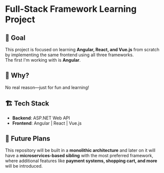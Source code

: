 # Full-Stack Framework Learning Project

## 🎯 Goal  
This project is focused on learning **Angular, React, and Vue.js** from scratch by implementing the same frontend using all three frameworks.  
The first I'm working with is **Angular**.

## 🤷 Why?  
No real reason—just for fun and learning!

## 🏗️ Tech Stack  
- **Backend**: ASP.NET Web API
- **Frontend**: Angular | React | Vue.js

## 🚀 Future Plans
This repository will be built in a **monolithic architecture** and later on it will have a **microservices-based sibling** with the most preferred framework, where additional features like **payment systems, shopping cart, and more** will be introduced.
